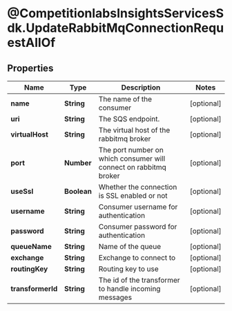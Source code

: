 # @CompetitionlabsInsightsServicesSdk.UpdateRabbitMqConnectionRequestAllOf

## Properties

Name | Type | Description | Notes
------------ | ------------- | ------------- | -------------
**name** | **String** | The name of the consumer | [optional] 
**uri** | **String** | The SQS endpoint. | [optional] 
**virtualHost** | **String** | The virtual host of the rabbitmq broker | [optional] 
**port** | **Number** | The port number on which consumer will connect on rabbitmq broker | [optional] 
**useSsl** | **Boolean** | Whether the connection is SSL enabled or not | [optional] 
**username** | **String** | Consumer username for authentication | [optional] 
**password** | **String** | Consumer password for authentication | [optional] 
**queueName** | **String** | Name of the queue | [optional] 
**exchange** | **String** | Exchange to connect to | [optional] 
**routingKey** | **String** | Routing key to use | [optional] 
**transformerId** | **String** | The id of the transformer to handle incoming messages | [optional] 


